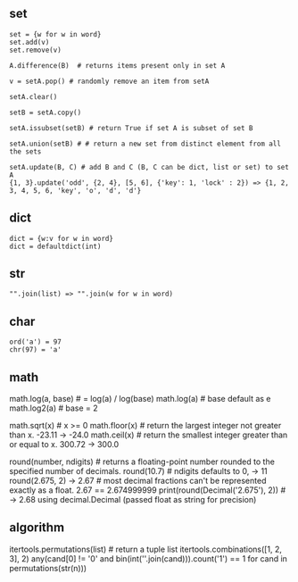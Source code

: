 ## set
```
set = {w for w in word}
set.add(v)
set.remove(v)

A.difference(B)  # returns items present only in set A

v = setA.pop() # randomly remove an item from setA

setA.clear()

setB = setA.copy()

setA.issubset(setB) # return True if set A is subset of set B

setA.union(setB) # # return a new set from distinct element from all the sets

setA.update(B, C) # add B and C (B, C can be dict, list or set) to set A
{1, 3}.update('odd', {2, 4}, [5, 6], {'key': 1, 'lock' : 2}) => {1, 2, 3, 4, 5, 6, 'key', 'o', 'd', 'd'}

```


## dict
```
dict = {w:v for w in word}
dict = defaultdict(int)
```

## str
```
"".join(list) => "".join(w for w in word)
```

## char
```
ord('a') = 97
chr(97) = 'a'
```

## math

math.log(a, base) # = log(a) / log(base)
math.log(a) # base default as e
math.log2(a) # base = 2

math.sqrt(x) # x >= 0
math.floor(x) # return the largest integer not greater than x.           -23.11 ->  -24.0
math.ceil(x) # return the smallest integer greater than or equal to x.   300.72 -> 300.0

round(number, ndigits) # returns a floating-point number rounded to the specified number of decimals.
round(10.7) # ndigits defaults to 0, -> 11
round(2.675, 2) -> 2.67   # most decimal fractions can't be represented exactly as a float.  2.67 == 2.674999999
print(round(Decimal('2.675'), 2))  # -> 2.68 using decimal.Decimal (passed float as string for precision)


## algorithm
itertools.permutations(list) # return a tuple list
itertools.combinations([1, 2, 3], 2) 
any(cand[0] != '0' and bin(int(''.join(cand))).count('1') == 1 for cand in permutations(str(n)))
